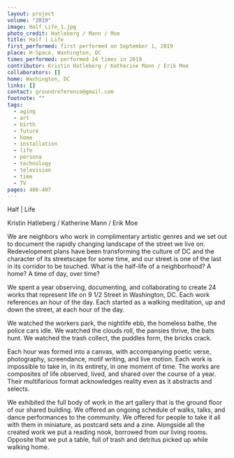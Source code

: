 ```yaml
---
layout: project
volume: "2019"
image: Half_Life_1.jpg
photo_credit: Hatleberg / Mann / Moe
title: Half | Life
first_performed: first performed on September 1, 2019
place: H-Space, Washington, DC
times_performed: performed 24 times in 2019
contributor: Kristin Hatleberg / Katherine Mann / Erik Moe
collaborators: []
home: Washington, DC
links: []
contact: groundreference@gmail.com
footnote: ""
tags:
  - aging
  - art
  - birth
  - future
  - home
  - installation
  - life
  - persona
  - technology
  - television
  - time
  - TV
pages: 406-407
---
```


Half | Life

Kristin Hatleberg / Katherine Mann / Erik Moe

We are neighbors who work in complimentary artistic genres and we set out to document the rapidly changing landscape of the street we live on. Redevelopment plans have been transforming the culture of DC and the character of its streetscape for some time, and our street is one of the last in its corridor to be touched. What is the half-life of a neighborhood? A home? A time of day, over time?

We spent a year observing, documenting, and collaborating to create 24 works that represent life on 9 1/2 Street in Washington, DC. Each work references an hour of the day. Each started as a walking meditation, up and down the street, at each hour of the day.

We watched the workers park, the nightlife ebb, the homeless bathe, the police cars idle. We watched the clouds roll, the pansies thrive, the bats hunt. We watched the trash collect, the puddles form, the bricks crack.

Each hour was formed into a canvas, with accompanying poetic verse, photography, screendance, motif writing, and live motion. Each work is impossible to take in, in its entirety, in one moment of time. The works are composites of life observed, lived, and shared over the course of a year. Their multifarious format acknowledges reality even as it abstracts and selects.

We exhibited the full body of work in the art gallery that is the ground floor of our shared building. We offered an ongoing schedule of walks, talks, and dance performances to the community. We offered for people to take it all with them in miniature, as postcard sets and a zine. Alongside all the created work we put a reading nook, borrowed from our living rooms. Opposite that we put a table, full of trash and detritus picked up while walking home.
